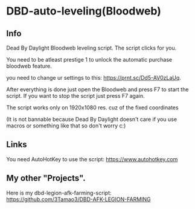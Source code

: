 # DBD-auto-leveling(Bloodweb)

Info
-
Dead By Daylight Bloodweb leveling script. The script clicks for you.

You need to be atleast prestige 1 to unlock the automatic purchase bloodweb feature.

you need to change ur settings to this: https://prnt.sc/Dd5-AV0zLaUq.

After everything is done just open the Bloodweb and press F7 to start the script. If you want to stop the script just press F7 again.

The script works only on 1920x1080 res. cuz of the fixed coordinates

(It is not bannable because Dead By Daylight doesn't care if you use macros or something like that so don't worry c:)

Links
-
You need AutoHotKey to use the script: https://www.autohotkey.com

My other "Projects".
-
Here is my dbd-legion-afk-farming-script: https://github.com/3Tamao3/DBD-AFK-LEGION-FARMING
